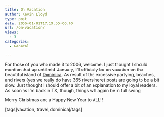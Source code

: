 ```yaml
---
title: On Vacation
author: Kevin Lloyd
type: post
date: 2006-01-01T17:19:55+00:00
url: /on-vacation/
views:
  - 3
categories:
  - General

---
```

For those of you who made it to 2006, welcome. I just thought I should mention that up until mid-January, I&#8217;ll officially be on vacation on the beautiful island of [Dominica][1]. As result of the excessive partying, beaches, and rivers (yes we really do have 365 rivers here) posts are going to be a bit slow. Just thought I should offer a bit of an explanation to my loyal readers. As soon as I&#8217;m back in TX, though, things will again be in full swing.

Merry Christmas and a Happy New Year to ALL!!
  
[tags]vacation, travel, dominica[/tags]

 [1]: http://www.dominica.dm/